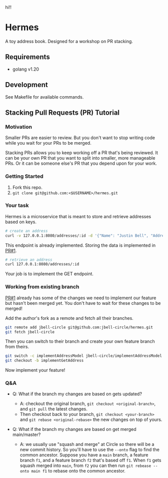 hi!!

# Hermes

A toy address book.
Designed for a workshop on PR stacking.

## Requirements

- golang v1.20

## Development

See Makefile for available commands.

## Stacking Pull Requests (PR) Tutorial

### Motivation

Smaller PRs are easier to review.
But you don't want to stop writing code while you wait for your PRs to be merged.

Stacking PRs allows you to keep working off a PR that's being reviewed.
It can be your own PR that you want to split into smaller, more manageable PRs.
Or it can be someone else's PR that you depend upon for your work.

### Getting Started

1. Fork this repo.
2. `git clone git@github.com:<$USERNAME>/hermes.git`

### Your task

Hermes is a microservice that is meant to store and retrieve addresses based on keys.

```sh
# create an address
curl -v 127.0.0.1:8080/addresses/:id -d '{"Name": "Justin Bell", "Address1": "99 High St", "City": "Boston", "State": "MA", "ZipCode": "02110"}'
```

This endpoint is already implemented.
Storing the data is implemented in [PR#1](https://github.com/jbell-circle/hermes/pull/1).

```sh
# retrieve an address
curl 127.0.0.1:8080/addresses/:id
```

Your job is to implement the GET endpoint.

### Working from existing branch

[PR#1](https://github.com/jbell-circle/hermes/pull/1) already has some of the changes we need to implement our feature but hasn't been merged yet.
You don't have to wait for these changes to be merged!

Add the author's fork as a remote and fetch all their branches.

```sh
git remote add jbell-circle git@github.com:jbell-circle/hermes.git
git fetch jbell-circle
```

Then you can switch to their branch and create your own feature branch from theirs.

```sh
git switch -c implementAddressModel jbell-circle/implementAddressModel
git checkout -b implementGetAddress
```

Now implement your feature!

### Q&A

- Q: What if the branch my changes are based on gets updated?
  - A: checkout the original branch, `git checkout <original-branch>`, and `git pull` the latest changes.
  - Then checkout back to your branch, `git checkout <your-branch>` and `git rebase <original-rebase>` the new changes on top of yours.

- Q: What if the branch my changes are based on get merged main/master?
  - A: we usually use "squash and merge" at Circle so there will be a new commit history. So you'll have to use the `--onto` flag to find the common ancestor. Suppose you have a `main` branch, a feature branch `f1`, and a feature branch `f2` that's based off `f1`. When `f1` gets squash merged into `main`, from `f2` you can then run `git rebease --onto main f1` to rebase onto the common ancestor.
